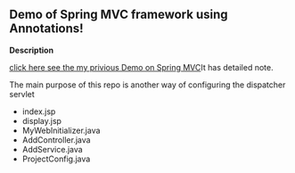 <h2>Demo of Spring MVC framework using Annotations!</h2>
<strong>Description</strong>
<p><a href="https://github.com/AgeOfUltra/BasicMVCdemo">click here see the my privious Demo on Spring MVC</a>It has detailed note.</p>

<p>The main purpose of this repo is another way of configuring the dispatcher servlet</p>
<ul>
  <li>index.jsp</li>
  <li>display.jsp</li>
  <li>MyWebInitializer.java</li>
  <li>AddController.java</li>
  <li>AddService.java</li>
  <li>ProjectConfig.java</li>
  
</ul>

